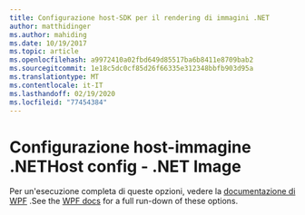 ```yaml
---
title: Configurazione host-SDK per il rendering di immagini .NET
author: matthidinger
ms.author: mahiding
ms.date: 10/19/2017
ms.topic: article
ms.openlocfilehash: a9972410a02fbd649d85517ba6b8411e8709bab2
ms.sourcegitcommit: 1e18c5dc0cf85d26f66335e312348bbfb903d95a
ms.translationtype: MT
ms.contentlocale: it-IT
ms.lasthandoff: 02/19/2020
ms.locfileid: "77454384"
---
```

# <a name="host-config---net-image"></a><span data-ttu-id="347ac-102">Configurazione host-immagine .NET</span><span class="sxs-lookup"><span data-stu-id="347ac-102">Host config - .NET Image</span></span>

<span data-ttu-id="347ac-103">Per un'esecuzione completa di queste opzioni, vedere la [documentazione di WPF](../net-wpf/getting-started.md) .</span><span class="sxs-lookup"><span data-stu-id="347ac-103">See the [WPF docs](../net-wpf/getting-started.md) for a full run-down of these options.</span></span>
